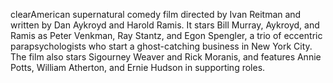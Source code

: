 clearAmerican supernatural comedy film directed by Ivan Reitman and written by Dan Aykroyd and Harold Ramis. It stars Bill Murray, Aykroyd, and Ramis as Peter Venkman, Ray Stantz, and Egon Spengler, a trio of eccentric parapsychologists who start a ghost-catching business in New York City. The film also stars Sigourney Weaver and Rick Moranis, and features Annie Potts, William Atherton, and Ernie Hudson in supporting roles.